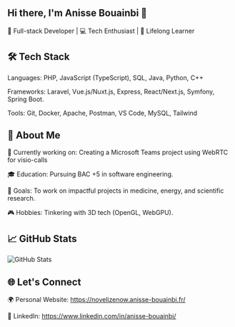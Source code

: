 ## Hi there, I'm Anisse Bouainbi 👋
🎯 Full-stack Developer | 💻 Tech Enthusiast | 🌱 Lifelong Learner
<!--
**AnissBoua/AnissBoua** is a ✨ _special_ ✨ repository because its `README.md` (this file) appears on your GitHub profile.

Here are some ideas to get you started:

- 🔭 I’m currently working on ...
- 🌱 I’m currently learning ...
- 👯 I’m looking to collaborate on ...
- 🤔 I’m looking for help with ...
- 💬 Ask me about ...
- 📫 How to reach me: ...
- 😄 Pronouns: ...
- ⚡ Fun fact: ...
--->


## 🛠️ Tech Stack

Languages: PHP, JavaScript (TypeScript), SQL, Java, Python, C++

Frameworks: Laravel, Vue.js/Nuxt.js, Express, React/Next.js, Symfony, Spring Boot.

Tools: Git, Docker, Apache, Postman, VS Code, MySQL, Tailwind


## 📌 About Me

🚀 Currently working on: Creating a Microsoft Teams project using WebRTC for visio-calls

🎓 Education: Pursuing BAC +5 in software engineering.

🌟 Goals: To work on impactful projects in medicine, energy, and scientific research.

🎮 Hobbies: Tinkering with 3D tech (OpenGL, WebGPU).


## 📈 GitHub Stats

![GitHub Stats](https://github-readme-stats.vercel.app/api?username=AnissBoua&show_icons=true&theme=tokyonight)



## 🌐 Let's Connect

🌍 Personal Website: https://novelizenow.anisse-bouainbi.fr/

💼 LinkedIn: https://www.linkedin.com/in/anisse-bouainbi/

